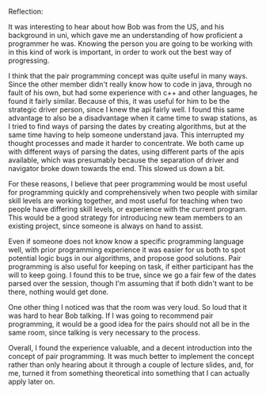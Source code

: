 Reflection:

It was interesting to hear about how Bob was from the US, and his background in uni, which gave me an understanding of how proficient a programmer he was. Knowing the person you are going to be working with in this kind of work is important, in order to work out the best way of progressing. 

I think that the pair programming concept was quite useful in many ways. Since the other member didn't really know how to code in java, through no fault of his own, but had some experience with c++ and other languages, he found it fairly similar. Because of this, it was useful for him to be the strategic driver person, since I knew the api fairly well. I found this same advantage to also be a disadvantage when it came time to swap stations, as I tried to find ways of parsing the dates by creating algorithms, but at the same time having to help someone understand java. This interrupted my thought processes and made it harder to concentrate. We both came up with different ways of parsing the dates, using different parts of the apis available, which was presumably because the separation of driver and navigator broke down towards the end. This slowed us down a bit.

For these reasons, I believe that peer programming would be most useful for programming quickly and comprehensively when two people with similar skill levels are working together, and most useful for teaching when two people have differing skill levels, or experience with the current program. This would be a good strategy for introducing new team members to an existing project, since someone is always on hand to assist. 

Even if someone does not know know a specific programming language well, with prior programming experience it was easier for us both to spot potential logic bugs in our algorithms, and propose good solutions. Pair programming is also useful for keeping on task, if either participant has the will to keep going. I found this to be true, since we go a fair few of the dates parsed over the session, though I'm assuming that if both didn't want to be there, nothing would get done.

One other thing I noticed was that the room was very loud. So loud that it was hard to hear Bob talking. If I was going to recommend pair programming, it would be a good idea for the pairs should not all be in the same room, since talking is very necessary to the process.

Overall, I found the experience valuable, and a decent introduction into the concept of pair programming. It was much better to implement the concept rather than only hearing about it through a couple of lecture slides, and, for me, turned it from something theoretical into something that I can actually apply later on.